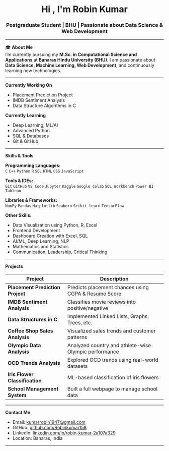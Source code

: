 <h1 align="center">Hi , I'm Robin Kumar</h1>
<h3 align="center">Postgraduate Student | BHU | Passionate about Data Science & Web Development</h3>

---

🎓 **About Me**  
I’m currently pursuing my **M.Sc. in Computational Science and Applications** at **Banaras Hindu University (BHU)**. I am passionate about **Data Science, Machine Learning, Web Development**, and continuously learning new technologies.

---

 **Currently Working On**
-  Placement Prediction Project
-  IMDB Sentiment Analysis
-  Data Structure Algorithms in C

 **Currently Learning**
-  Deep Learning, ML/AI
-  Advanced Python
-  SQL & Databases
-  Git & GitHub

---

 **Skills & Tools**

**Programming Languages:**  
`C` `C++` `Python` `R` `SQL` `HTML` `CSS` `JavaScript`

**Tools & IDEs:**  
`Git` `GitHub` `VS Code` `Jupyter` `Kaggle` `Google Colab` `SQL Workbench` `Power BI` `Tableau`

**Libraries & Frameworks:**  
`NumPy` `Pandas` `Matplotlib` `Seaborn` `Scikit-learn` `TensorFlow`

**Other Skills:**  
-  Data Visualization using Python, R, Excel  
-  Frontend Development  
-  Dashboard Creation with Excel, SQL  
-  AI/ML, Deep Learning, NLP  
-  Mathematics and Statistics  
-  Communication, Leadership, Critical Thinking

---

 **Projects**

| Project | Description |
|--------|-------------|
|  **Placement Prediction Project** | Predicts placement chances using CGPA & Resume Score |
|  **IMDB Sentiment Analysis** | Classifies movie reviews into positive/negative |
|  **Data Structures in C** | Implemented Linked Lists, Graphs, Trees, etc. |
|  **Coffee Shop Sales Analysis** | Visualized sales trends and customer patterns |
|  **Olympic Data Analysis** | Analyzed country and athlete-wise Olympic performance |
|  **OCD Trends Analysis** | Explored OCD trends using real-world datasets |
|  **Iris Flower Classification** | ML-based classification of iris flowers |
|  **School Management System** | Built a full webpage to manage school data |

---

 **Contact Me**

-  Email: [kumarrobin1947@gmail.com](mailto:kumarrobin1947@gmail.com)  
-  GitHub: [github.com/Robinkumar158](https://github.com/Robinkumar158)  
-  LinkedIn: [linkedin.com/in/robin-kumar-2a107a329](https://linkedin.com/in/robin-kumar-2a107a329)  
-  Location: Banaras, India

---

